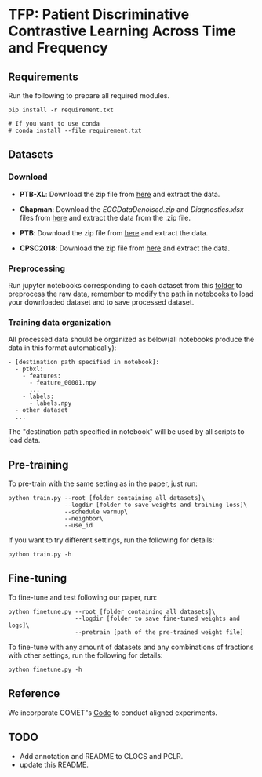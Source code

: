 # TFP: Patient Discriminative Contrastive Learning Across Time and Frequency

## Requirements

Run the following to prepare all required modules.

```shell
pip install -r requirement.txt

# If you want to use conda
# conda install --file requirement.txt
```

## Datasets

### Download

- **PTB-XL**: Download the zip file from [here](https://physionet.org/content/ptb-xl/1.0.3/) and extract the data.

- **Chapman**: Download the *ECGDataDenoised.zip* and *Diagnostics.xlsx* files from [here](https://figshare.com/collections/ChapmanECG/4560497/1) and extract the data from the .zip file.

- **PTB**: Download the zip file from [here](https://physionet.org/content/ptbdb/1.0.0/) and extract the data.

- **CPSC2018**: Download the zip file from [here](https://www.kaggle.com/datasets/bjoernjostein/china-12lead-ecg-challenge-database) and extract the data.

### Preprocessing

Run jupyter notebooks corresponding to each dataset from this [folder](https://github.com/3hiuwoo/MCP/blob/main/data_preprocessing) to preprocess the raw data, remember to modify the path in notebooks to load your downloaded dataset and to save processed dataset.

### Training data organization

All processed data should be organized as below(all notebooks produce the data in this format automatically):

```text
- [destination path specified in notebook]:
  - ptbxl:
    - features:
      - feature_00001.npy
      ...
    - labels:
      - labels.npy
  - other dataset
  ...
```

The "destination path specified in notebook" will be used by all scripts to load data.

## Pre-training

To pre-train with the same setting as in the paper, just run:

```shell
python train.py --root [folder containing all datasets]\
                --logdir [folder to save weights and training loss]\
                --schedule warmup\
                --neighbor\
                --use_id
```

If you want to try different settings, run the following for details:

```shell
python train.py -h
```

## Fine-tuning

To fine-tune and test following our paper, run:

```shell
python finetune.py --root [folder containing all datasets]\
                   --logdir [folder to save fine-tuned weights and logs]\
                   --pretrain [path of the pre-trained weight file]
```

To fine-tune with any amount of datasets and any combinations of fractions with other settings, run the following for details:

```shell
python finetune.py -h
```

## Reference

We incorporate COMET"s [Code](https://github.com/DL4mHealth/COMET) to conduct aligned experiments.

## TODO

- Add annotation and README to CLOCS and PCLR.
- update this README.
